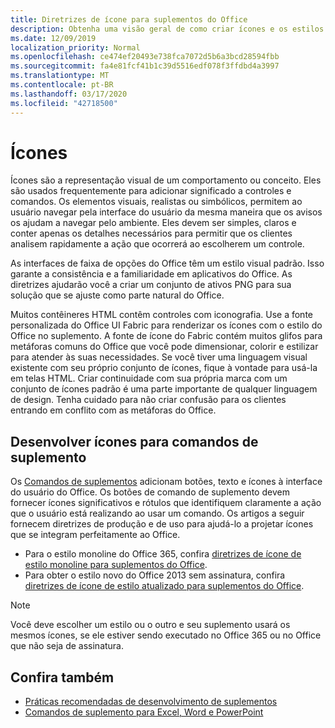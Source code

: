 ```yaml
---
title: Diretrizes de ícone para suplementos do Office
description: Obtenha uma visão geral de como criar ícones e os estilos de design novos e monolinhas para comandos de suplemento.
ms.date: 12/09/2019
localization_priority: Normal
ms.openlocfilehash: ce474ef20493e738fca7072d5b6a3bcd28594fbb
ms.sourcegitcommit: fa4e81fcf41b1c39d5516edf078f3ffdbd4a3997
ms.translationtype: MT
ms.contentlocale: pt-BR
ms.lasthandoff: 03/17/2020
ms.locfileid: "42718500"
---
```

# <a name="icons"></a>Ícones

Ícones são a representação visual de um comportamento ou conceito. Eles são usados frequentemente para adicionar significado a controles e comandos. Os elementos visuais, realistas ou simbólicos, permitem ao usuário navegar pela interface do usuário da mesma maneira que os avisos os ajudam a navegar pelo ambiente. Eles devem ser simples, claros e conter apenas os detalhes necessários para permitir que os clientes analisem rapidamente a ação que ocorrerá ao escolherem um controle.

As interfaces de faixa de opções do Office têm um estilo visual padrão. Isso garante a consistência e a familiaridade em aplicativos do Office. As diretrizes ajudarão você a criar um conjunto de ativos PNG para sua solução que se ajuste como parte natural do Office.

Muitos contêineres HTML contêm controles com iconografia. Use a fonte personalizada do Office UI Fabric para renderizar os ícones com o estilo do Office no suplemento. A fonte de ícone do Fabric contém muitos glifos para metáforas comuns do Office que você pode dimensionar, colorir e estilizar para atender às suas necessidades. Se você tiver uma linguagem visual existente com seu próprio conjunto de ícones, fique à vontade para usá-la em telas HTML. Criar continuidade com sua própria marca com um conjunto de ícones padrão é uma parte importante de qualquer linguagem de design. Tenha cuidado para não criar confusão para os clientes entrando em conflito com as metáforas do Office.

## <a name="design-icons-for-add-in-commands"></a>Desenvolver ícones para comandos de suplemento

Os [Comandos de suplementos](add-in-commands.md) adicionam botões, texto e ícones à interface do usuário do Office. Os botões de comando de suplemento devem fornecer ícones significativos e rótulos que identifiquem claramente a ação que o usuário está realizando ao usar um comando. Os artigos a seguir fornecem diretrizes de produção e de uso para ajudá-lo a projetar ícones que se integram perfeitamente ao Office.

- Para o estilo monoline do Office 365, confira [diretrizes de ícone de estilo monoline para suplementos do Office](add-in-icons-monoline.md).
- Para obter o estilo novo do Office 2013 sem assinatura, confira [diretrizes de ícone de estilo atualizado para suplementos do Office](add-in-icons-fresh.md).

> [!NOTE]
> Você deve escolher um estilo ou o outro e seu suplemento usará os mesmos ícones, se ele estiver sendo executado no Office 365 ou no Office que não seja de assinatura.

## <a name="see-also"></a>Confira também

- [Práticas recomendadas de desenvolvimento de suplementos](../concepts/add-in-development-best-practices.md)
- [Comandos de suplemento para Excel, Word e PowerPoint](../design/add-in-commands.md)
